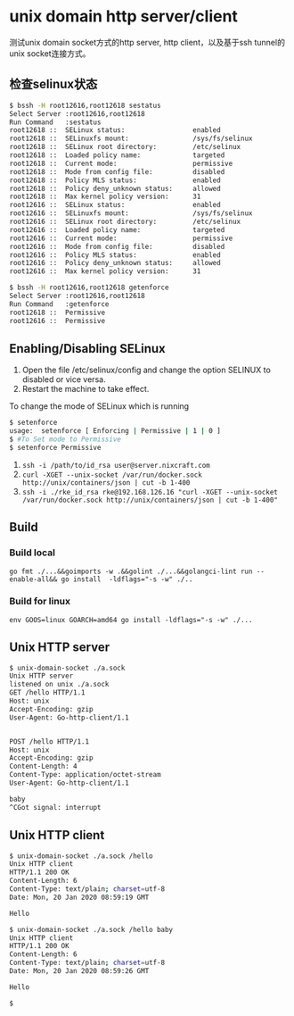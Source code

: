# unix domain http server/client

测试unix domain socket方式的http server, http client，以及基于ssh tunnel的unix socket连接方式。

## 检查selinux状态

```bash
$ bssh -H root12616,root12618 sestatus
Select Server :root12616,root12618
Run Command   :sestatus
root12618 ::  SELinux status:                 enabled
root12618 ::  SELinuxfs mount:                /sys/fs/selinux
root12618 ::  SELinux root directory:         /etc/selinux
root12618 ::  Loaded policy name:             targeted
root12618 ::  Current mode:                   permissive
root12618 ::  Mode from config file:          disabled
root12618 ::  Policy MLS status:              enabled
root12618 ::  Policy deny_unknown status:     allowed
root12618 ::  Max kernel policy version:      31
root12616 ::  SELinux status:                 enabled
root12616 ::  SELinuxfs mount:                /sys/fs/selinux
root12616 ::  SELinux root directory:         /etc/selinux
root12616 ::  Loaded policy name:             targeted
root12616 ::  Current mode:                   permissive
root12616 ::  Mode from config file:          disabled
root12616 ::  Policy MLS status:              enabled
root12616 ::  Policy deny_unknown status:     allowed
root12616 ::  Max kernel policy version:      31

$ bssh -H root12616,root12618 getenforce
Select Server :root12616,root12618
Run Command   :getenforce
root12618 ::  Permissive
root12616 ::  Permissive
```

## Enabling/Disabling SELinux

1. Open the file  /etc/selinux/config  and change the option SELINUX to disabled or vice versa.
1. Restart the machine to take effect.

To change the mode of SELinux which is running

```bash
$ setenforce
usage:  setenforce [ Enforcing | Permissive | 1 | 0 ]
$ #To Set mode to Permissive
$ setenforce Permissive
```

1. `ssh -i /path/to/id_rsa user@server.nixcraft.com`
1. `curl -XGET --unix-socket /var/run/docker.sock http://unix/containers/json | cut -b 1-400`
1. `ssh -i ./rke_id_rsa rke@192.168.126.16 "curl -XGET --unix-socket /var/run/docker.sock http://unix/containers/json | cut -b 1-400"`

## Build

### Build local

`go fmt ./...&&goimports -w .&&golint ./...&&golangci-lint run --enable-all&& go install  -ldflags="-s -w" ./..`

### Build for linux

`env GOOS=linux GOARCH=amd64 go install -ldflags="-s -w" ./...`

## Unix HTTP server

```bash
$ unix-domain-socket ./a.sock
Unix HTTP server
listened on unix ./a.sock
GET /hello HTTP/1.1
Host: unix
Accept-Encoding: gzip
User-Agent: Go-http-client/1.1


POST /hello HTTP/1.1
Host: unix
Accept-Encoding: gzip
Content-Length: 4
Content-Type: application/octet-stream
User-Agent: Go-http-client/1.1

baby
^CGot signal: interrupt
```

## Unix HTTP client

```bash
$ unix-domain-socket ./a.sock /hello
Unix HTTP client
HTTP/1.1 200 OK
Content-Length: 6
Content-Type: text/plain; charset=utf-8
Date: Mon, 20 Jan 2020 08:59:19 GMT

Hello

$ unix-domain-socket ./a.sock /hello baby
Unix HTTP client
HTTP/1.1 200 OK
Content-Length: 6
Content-Type: text/plain; charset=utf-8
Date: Mon, 20 Jan 2020 08:59:26 GMT

Hello

$
```
